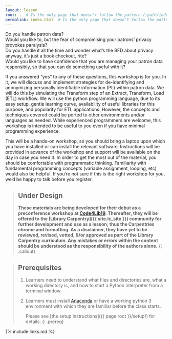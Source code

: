 ```yaml
---
layout: lesson
root: .  # Is the only page that doesn't follow the pattern /:path/index.html
permalink: index.html  # Is the only page that doesn't follow the pattern /:path/index.html
---
```

Do you handle patron data?  
Would you like to, but the fear of compromising your patrons’ privacy provokes paralysis?  
Do you handle it all the time and wonder what’s the BFD about privacy anyway, it’s just a book checkout, rite?  
Would you like to have confidence that you are managing your patron data responsibly, so that you can do something useful with it?

If you answered “yes” to any of these questions, this workshop is for you. In it, we will discuss and implement strategies for de-identifying and anonymizing personally identifiable information (PII) within patron data. We will do this by simulating the Transform step of an Extract, Transform, Load (ETL) workflow. We will use the python programming language, due to its easy setup, gentle learning curve, availability of useful libraries for this purpose, and popularity for ETL applications. However, the concepts and techniques covered could be ported to other environments and/or languages as needed. While experienced programmers are welcome, this workshop is intended to be useful to you even if you have minimal programming experience.

This will be a hands-on workshop, so you should bring a laptop upon which you have installed or can install the relevant software. Instructions will be provided in advance of the workshop and support will be available on the day in case you need it. In order to get the most out of the material, you should be comfortable with programmatic thinking. Familiarity with fundamental programming concepts (variable assignment, looping, etc) would also be helpful. If you’re not sure if this is the right workshop for you, we’d be happy to talk before you register.


> ## Under Design
>
> **These materials are being developed for their debut as a preconference workshop at
> [Code4Lib19](https://2019.code4lib.org/workshops/Protecting-Patron-Privacy-Pythonically).
> Thereafter, they will be offered to the [Library Carpentry]({{ site.lc_site }}) community for further
> development and use as a lesson; thus the Carpentries chrome and formatting.
> As a disclaimer, they have yet to be reviewed, revised, vetted, &/or approved
> as part of the Library Carpentry curriculum. Any mistakes or errors within the
> content should be understood as the responsibility of the authors alone.**
{: .callout}

> ## Prerequisites
>
> 1. Learners need to understand what files and directories are,
>    what a working directory is,
>    and how to start a Python interpreter from a terminal window.
>
> 2. Learners must install [Anaconda](https://www.anaconda.com/download/)
> or have a working python 3 environment with which they are familiar before the class starts.
>
>    Please see [the setup instructions]({{ page.root }}/setup/)
>    for details.
{: .prereq}

{% include links.md %}
